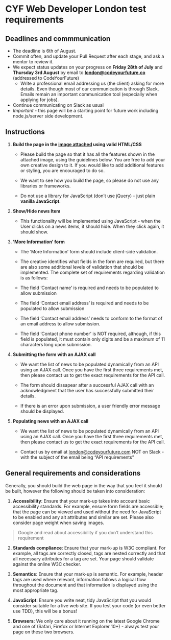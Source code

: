 # CYF Web Developer London test requirements

## Deadlines and commmunication

- The deadline is 6th of August.
- Commit often, and update your Pull Request after each stage, and ask a mentor to review it.
- We expect status updates on your progress on **Friday 28th of July** and **Thursday 3rd August** by email to **london@codeyourfuture.co** (addressed to CodeYourFuture)
    - Write a professional email addressing us (the client) asking for more details. Even though most of our communication is through Slack, Emails remain an important communication tool (especially when applying for jobs).
- Continue communicating on Slack as usual
- *Important* - this page will be a starting point for future work including
  node.js/server side development.

## Instructions

1. **Build the page in the [image attached](creative.png) using valid HTML/CSS**

    - Please build the page so that it has all the features shown in the attached image, using the guidelines below. You are free to add your own creative design to it. If you would like to add additional features or styling, you are encouraged to do so.

    - We want to see how you build the page, so please do not use any libraries or frameworks.

    - Do not use a library for JavaScript (don’t use jQuery) - just plain **vanilla JavaScript**.

2. **Show/Hide news Item**

    - This functionality will be implemented using JavaScript - when the User clicks on a news items, it should hide. When they click again, it should show.

3. **’More Information’ form**

    - The ‘More Information’ form should include client-side validation.
    - The creative identifies what fields in the form are required, but there are also some additional levels of validation that should be implemented. The complete set of requirements regarding validation is as follows:

    - The field ‘Contact name’ is required and needs to be populated to allow submission

    - The field ‘Contact email address’ is required and needs to be populated to allow submission

    - The field ‘Contact email address’ needs to conform to the format of an email address to allow submission.

    - The field ‘Contact phone number’ is NOT required, although, if this field is populated, it must contain only digits and be a maximum of 11 characters long upon submission.

4. **Submitting the form with an AJAX call**

    - We want the list of news to be populated dynamically from an API using an AJAX call. Once you have the first three requirements met, then please contact us to get the exact requirements for the API call.

    - The form should dissapear after a successful AJAX call with an acknowledgment that the user has successfully submitted their details.

    - If there is an error upon submission, a user friendly error message
      should be displayed. 

5. **Populating news with an AJAX call**

    - We want the list of news to be populated dynamically from an API using an AJAX call. Once you have the first three requirements met, then please contact us to get the exact requirements for the API call.

    - Contact us by email at london@codeyourfuture.com NOT on Slack - with the subject of the email being “API requirements”

## General requirements and considerations
Generally, you should build the web page in the way that you feel it should be built, however the following should be taken into consideration:

1. **Accessibility**: Ensure that your mark-up takes into account basic accessibility standards. For example, ensure form fields are accessible; that the page can be viewed and used without the need for JavaScript to be enabled and any alt attributes and similar are set. Please also consider page weight when saving images.

> Google and read about accessibility if you don’t understand this requirement

2. **Standards compliance**: Ensure that your mark-up is W3C compliant. For example, all tags are correctly closed, tags are nested correctly and that all necessary attributes for a tag are set. Your page should validate against the online W3C checker.

3. **Semantics**: Ensure that your mark-up is semantic. For example, header tags are used where relevant, information follows a logical flow throughout the document and that information is displayed using the most appropriate tag.

4. **JavaScript**: Ensure you write neat, tidy JavaScript that you would consider suitable for a live web site. If you test your code (or even better use TDD), this will be a bonus!

5. **Browsers**: We only care about it running on the latest Google Chrome and one of (Safari, Firefox or Internet Explorer 10+) - always test your page on these two browsers.
